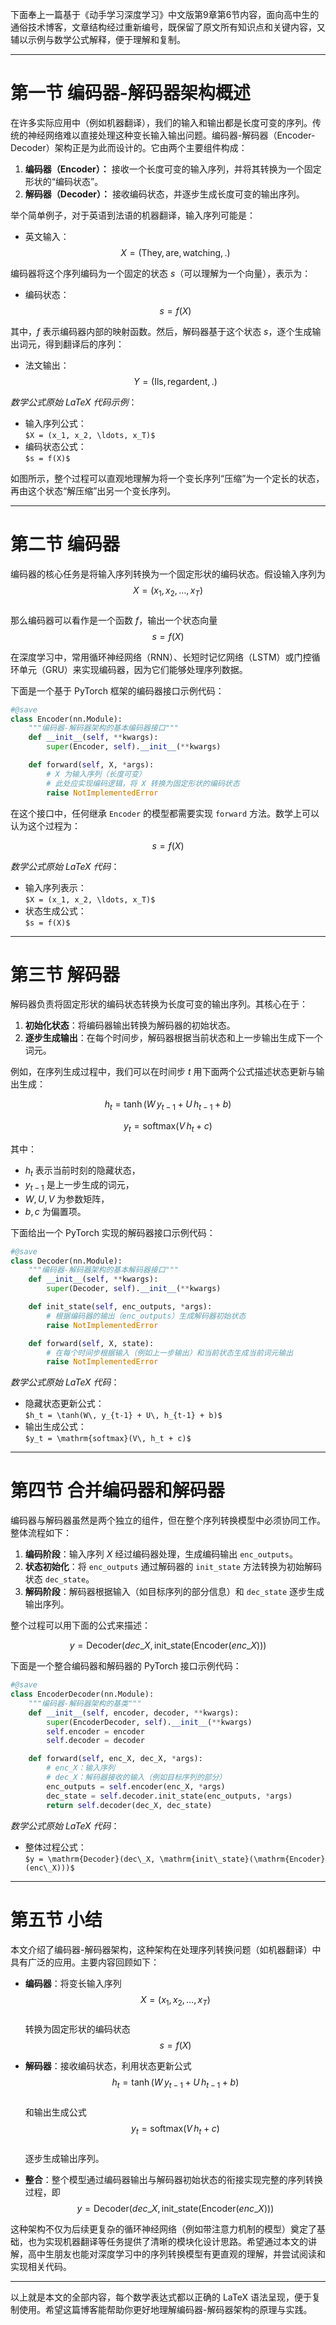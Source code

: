 下面奉上一篇基于《动手学习深度学习》中文版第9章第6节内容，面向高中生的通俗技术博客，文章结构经过重新编号，既保留了原文所有知识点和关键内容，又辅以示例与数学公式解释，便于理解和复制。

---

# 第一节 编码器-解码器架构概述

在许多实际应用中（例如机器翻译），我们的输入和输出都是长度可变的序列。传统的神经网络难以直接处理这种变长输入输出问题。编码器-解码器（Encoder-Decoder）架构正是为此而设计的。它由两个主要组件构成：

1. **编码器（Encoder）：** 接收一个长度可变的输入序列，并将其转换为一个固定形状的“编码状态”。  
2. **解码器（Decoder）：** 接收编码状态，并逐步生成长度可变的输出序列。

举个简单例子，对于英语到法语的机器翻译，输入序列可能是：
  
- 英文输入：  
  $$
  X = (\text{They}, \text{are}, \text{watching}, \text{.})
  $$
  
编码器将这个序列编码为一个固定的状态 $s$（可以理解为一个向量），表示为：
  
- 编码状态：  
  $$
  s = f(X)
  $$
  
其中，$f$ 表示编码器内部的映射函数。然后，解码器基于这个状态 $s$，逐个生成输出词元，得到翻译后的序列：
  
- 法文输出：  
  $$
  Y = (\text{Ils}, \text{regardent}, \text{.})
  $$

*数学公式原始 LaTeX 代码示例*：

- 输入序列公式：  
  `$X = (x_1, x_2, \ldots, x_T)$`
- 编码状态公式：  
  `$s = f(X)$`

如图所示，整个过程可以直观地理解为将一个变长序列“压缩”为一个定长的状态，再由这个状态“解压缩”出另一个变长序列。

---

# 第二节 编码器

编码器的核心任务是将输入序列转换为一个固定形状的编码状态。假设输入序列为  
$$
X = (x_1, x_2, \ldots, x_T)
$$  
那么编码器可以看作是一个函数 $f$，输出一个状态向量  
$$
s = f(X)
$$

在深度学习中，常用循环神经网络（RNN）、长短时记忆网络（LSTM）或门控循环单元（GRU）来实现编码器，因为它们能够处理序列数据。

下面是一个基于 PyTorch 框架的编码器接口示例代码：

```python
#@save
class Encoder(nn.Module):
    """编码器-解码器架构的基本编码器接口"""
    def __init__(self, **kwargs):
        super(Encoder, self).__init__(**kwargs)

    def forward(self, X, *args):
        # X 为输入序列（长度可变）
        # 此处应实现编码逻辑，将 X 转换为固定形状的编码状态
        raise NotImplementedError
```

在这个接口中，任何继承 `Encoder` 的模型都需要实现 `forward` 方法。数学上可以认为这个过程为：
  
$$
s = f(X)
$$

*数学公式原始 LaTeX 代码*：

- 输入序列表示：  
  `$X = (x_1, x_2, \ldots, x_T)$`
- 状态生成公式：  
  `$s = f(X)$`

---

# 第三节 解码器

解码器负责将固定形状的编码状态转换为长度可变的输出序列。其核心在于：  
1. **初始化状态**：将编码器输出转换为解码器的初始状态。  
2. **逐步生成输出**：在每个时间步，解码器根据当前状态和上一步输出生成下一个词元。

例如，在序列生成过程中，我们可以在时间步 $t$ 用下面两个公式描述状态更新与输出生成：
  
$$
h_t = \tanh(W\, y_{t-1} + U\, h_{t-1} + b)
$$

$$
y_t = \mathrm{softmax}(V\, h_t + c)
$$

其中：
- $h_t$ 表示当前时刻的隐藏状态，
- $y_{t-1}$ 是上一步生成的词元，
- $W, U, V$ 为参数矩阵，
- $b, c$ 为偏置项。

下面给出一个 PyTorch 实现的解码器接口示例代码：

```python
#@save
class Decoder(nn.Module):
    """编码器-解码器架构的基本解码器接口"""
    def __init__(self, **kwargs):
        super(Decoder, self).__init__(**kwargs)

    def init_state(self, enc_outputs, *args):
        # 根据编码器的输出（enc_outputs）生成解码器初始状态
        raise NotImplementedError

    def forward(self, X, state):
        # 在每个时间步根据输入（例如上一步输出）和当前状态生成当前词元输出
        raise NotImplementedError
```

*数学公式原始 LaTeX 代码*：

- 隐藏状态更新公式：  
  `$h_t = \tanh(W\, y_{t-1} + U\, h_{t-1} + b)$`
- 输出生成公式：  
  `$y_t = \mathrm{softmax}(V\, h_t + c)$`

---

# 第四节 合并编码器和解码器

编码器与解码器虽然是两个独立的组件，但在整个序列转换模型中必须协同工作。整体流程如下：

1. **编码阶段**：输入序列 $X$ 经过编码器处理，生成编码输出 `enc_outputs`。
2. **状态初始化**：将 `enc_outputs` 通过解码器的 `init_state` 方法转换为初始解码状态 `dec_state`。
3. **解码阶段**：解码器根据输入（如目标序列的部分信息）和 `dec_state` 逐步生成输出序列。

整个过程可以用下面的公式来描述：

$$
y = \mathrm{Decoder}(dec\_X, \mathrm{init\_state}(\mathrm{Encoder}(enc\_X)))
$$

下面是一个整合编码器和解码器的 PyTorch 接口示例代码：

```python
#@save
class EncoderDecoder(nn.Module):
    """编码器-解码器架构的基类"""
    def __init__(self, encoder, decoder, **kwargs):
        super(EncoderDecoder, self).__init__(**kwargs)
        self.encoder = encoder
        self.decoder = decoder

    def forward(self, enc_X, dec_X, *args):
        # enc_X：输入序列
        # dec_X：解码器接收的输入（例如目标序列的部分）
        enc_outputs = self.encoder(enc_X, *args)
        dec_state = self.decoder.init_state(enc_outputs, *args)
        return self.decoder(dec_X, dec_state)
```

*数学公式原始 LaTeX 代码*：

- 整体过程公式：  
  `$y = \mathrm{Decoder}(dec\_X, \mathrm{init\_state}(\mathrm{Encoder}(enc\_X)))$`

---

# 第五节 小结

本文介绍了编码器-解码器架构，这种架构在处理序列转换问题（如机器翻译）中具有广泛的应用。主要内容回顾如下：

- **编码器**：将变长输入序列  
  $$
  X = (x_1, x_2, \ldots, x_T)
  $$  
  转换为固定形状的编码状态  
  $$
  s = f(X)
  $$
  
- **解码器**：接收编码状态，利用状态更新公式  
  $$
  h_t = \tanh(W\, y_{t-1} + U\, h_{t-1} + b)
  $$  
  和输出生成公式  
  $$
  y_t = \mathrm{softmax}(V\, h_t + c)
  $$  
  逐步生成输出序列。
  
- **整合**：整个模型通过编码器输出与解码器初始状态的衔接实现完整的序列转换过程，即  
  $$
  y = \mathrm{Decoder}(dec\_X, \mathrm{init\_state}(\mathrm{Encoder}(enc\_X)))
  $$

这种架构不仅为后续更复杂的循环神经网络（例如带注意力机制的模型）奠定了基础，也为实现机器翻译等任务提供了清晰的模块化设计思路。希望通过本文的讲解，高中生朋友也能对深度学习中的序列转换模型有更直观的理解，并尝试阅读和实现相关代码。

---

以上就是本文的全部内容，每个数学表达式都以正确的 LaTeX 语法呈现，便于复制使用。希望这篇博客能帮助你更好地理解编码器-解码器架构的原理与实践。